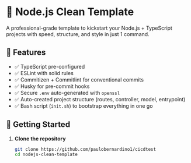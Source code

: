 # 🚀 Node.js Clean Template

A professional-grade template to kickstart your Node.js + TypeScript projects with speed, structure, and style in just 1 command.

## 🧰 Features

- ✅ TypeScript pre-configured
- ✅ ESLint with solid rules
- ✅ Commitizen + Commitlint for conventional commits
- ✅ Husky for pre-commit hooks
- ✅ Secure `.env` auto-generated with `openssl`
- ✅ Auto-created project structure (routes, controller, model, entrypoint)
- ✅ Bash script (`init.sh`) to bootstrap everything in one go

## 🚀 Getting Started

1. **Clone the repository**
   ```bash
   git clone https://github.com/paulobernardino1/cicdtest
   cd nodejs-clean-template
   ```
